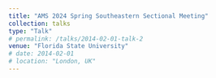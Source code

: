 ```yaml
---
title: "AMS 2024 Spring Southeastern Sectional Meeting"
collection: talks
type: "Talk"
# permalink: /talks/2014-02-01-talk-2
venue: "Florida State University"
# date: 2014-02-01
# location: "London, UK"
---
```


<!-- [More information here](http://example2.com)

This is a description of your talk, which is a markdown files that can be all markdown-ified like any other post. Yay markdown! -->
